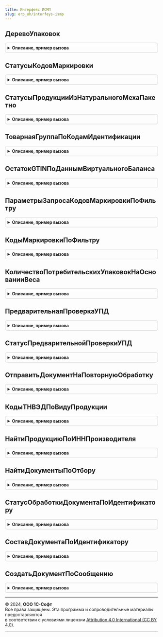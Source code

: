 ```yaml
---
title: Интерфейс ИСМП
slug: erp_uh/interfeys-ismp
---
```



## ДеревоУпаковок
<details style="margin: 1em 0; padding: 0.5em; border: 1px solid #ccc; border-radius: 6px;">

<summary style="font-weight: bold; cursor: pointer;">Описание, пример вызова</summary>

```bsl

// Построить дерево упаковок на основании данных о кодах маркировки.
//
// Параметры:
//  Значение - Массив Из Структура, Структура - Коды маркировки? для которых необходимо построить дерево упаковок
//  Детализация - ПеречислениеСсылка.ДетализацияСтруктурыХраненияИС, Неопределено - Детализация хранения обувной продукции
//  ПараметрыСканирования - См. ШтрихкодированиеОбщегоНазначенияИС.ПараметрыСканирования
// Возвращаемое значение:
//  Структура - Описание:
//   * ТребуетсяОбновлениеКлючаСессии - Булево - Признак необходимости обновления ключа сессии.
//   * ТекстОшибки                    - Строка - Текст ошибки.
//   * ДеревоУпаковок                 - ДеревоЗначений, Неопределено - Дерево упаковок, построенное по переданным кодам маркировки.
//   * GTIN - ТаблицаЗначений - Список GTIN в разрезе МРЦ:
//    ** GTIN - Строка - GTIN.
Функция ДеревоУпаковок(Значение, Детализация = Неопределено, ПараметрыСканирования = Неопределено) Экспорт
```

Пример вызова
```bsl
Результат = ИнтерфейсИСМП.ДеревоУпаковок(Значение, Детализация, ПараметрыСканирования);
```
</details>

## СтатусыКодовМаркировки
<details style="margin: 1em 0; padding: 0.5em; border: 1px solid #ccc; border-radius: 6px;">

<summary style="font-weight: bold; cursor: pointer;">Описание, пример вызова</summary>

```bsl

// Выполнить запрос статусов для списка кодов маркировки.
//
// Параметры:
//  МассивИсходныхСтрок - Массив Из СтрокаТабличнойЧасти: см. ШтрихкодированиеОбщегоНазначенияИС.ИнициализацияТаблицыДанныхКодовМаркировки - Коллекция строк таблицы
//  Организация - ОпределяемыйТип.Организация - Организация
//  ЗапрашиватьСтатусыКодовЕАЭС - Булево      - флаг использования запроса для проверки в сервисе.
//
// Возвращаемое значение:
//	Структура - Структура со свойствами:
//	* ТребуетсяОбновлениеКлючаСессии - Булево - Необходимость обновления ключа сессии.
//	* РезультатОтправкиЗапроса - (См. ОбщегоНазначенияИСМП.ОбработатьРезультатОтправкиHTTPЗапросаКакJSON)
//	* СтатусыКодовМаркировки - Соответствие Из КлючИЗначение - Статусы кодов маркировки:
//		** Ключ - СтрокаТабличнойЧасти - элемент переданной входящей колеекции.
//		** Значение - (См. ИнтерфейсИСМПОбщегоНазначения.ПараметрыКодаМаркировкиМОТП).
//  * ТекстОшибки - Строка - Текст сообщения об ошибке.
Функция СтатусыКодовМаркировки(МассивИсходныхСтрок, Организация = Неопределено, ЗапрашиватьСтатусыКодовЕАЭС = Ложь) Экспорт
```

Пример вызова
```bsl
Результат = ИнтерфейсИСМП.СтатусыКодовМаркировки(МассивИсходныхСтрок, Организация, ЗапрашиватьСтатусыКодовЕАЭС);
```
</details>

## СтатусыПродукцииИзНатуральногоМехаПакетно
<details style="margin: 1em 0; padding: 0.5em; border: 1px solid #ccc; border-radius: 6px;">

<summary style="font-weight: bold; cursor: pointer;">Описание, пример вызова</summary>

```bsl

// Выполнить запрос статусов для списка КИЗ.
//
// Параметры:
//  МассивИсходныхСтрок - Массив Из СтрокаТабличнойЧасти: см. ШтрихкодированиеОбщегоНазначенияИС.ИнициализацияТаблицыДанныхКодовМаркировки - Коллекция строк таблицы
//  СтатусыКодовМаркировкиКеш - Соответствие, Неопределено - Кеш статусов кодов маркировки
//  Организация - ОпределяемыйТип.Организация - Организация
//  ВключатьСтатусыВложенныхКодов - Булево - Включать в соответствие СтатусыКодовМаркировки статусы вложенных кодов маркировки.
//  НастройкиРазбора - (см. РазборКодаМаркировкиИССлужебный.НастройкиРазбораКодаМаркировки).
// Возвращаемое значение:
//	Структура - Структура со свойствами:
//	* ТребуетсяОбновлениеКлючаСессии - Булево - Необходимость обновления ключа сессии.
//	* РезультатОтправкиЗапроса - (См. ОбщегоНазначенияИСМП.ОбработатьРезультатОтправкиHTTPЗапросаКакJSON).
//	отправки запроса.
//	* СтатусыКодовМаркировки - Соответствие Из КлючИЗначение - Статусы кодов маркировки:
//		** Ключ - Строка - Код маркировки.
//		** Значение - (См. ИнтерфейсИСМПОбщегоНазначения.ПараметрыКодаМаркировкиМОТП).
//  * ТекстОшибки - Строка - Текст сообщения об ошибке.
Функция СтатусыПродукцииИзНатуральногоМехаПакетно(МассивИсходныхСтрок, СтатусыКодовМаркировкиКеш = Неопределено, Организация = Неопределено, ВключатьСтатусыВложенныхКодов = Ложь, НастройкиРазбора = Неопределено) Экспорт
```

Пример вызова
```bsl
Результат = ИнтерфейсИСМП.СтатусыПродукцииИзНатуральногоМехаПакетно(МассивИсходныхСтрок, СтатусыКодовМаркировкиКеш, Организация, ВключатьСтатусыВложенныхКодов, НастройкиРазбора);
```
</details>

## ТоварнаяГруппаПоКодамИдентификации
<details style="margin: 1em 0; padding: 0.5em; border: 1px solid #ccc; border-radius: 6px;">

<summary style="font-weight: bold; cursor: pointer;">Описание, пример вызова</summary>

```bsl

// Получить вид продукции для кодов идентификации.
// Используется метод true-api cises/info.
//
// Параметры:
//	МассивКодовМаркировки - Массив - коды маркировки.
//	Организация - СправочникСсылка.Организации - организация.
//
// Возвращаемое значение:
//	Структура - Структура со свойствами:
//	* ТребуетсяОбновлениеКлючаСессии - Булево - Необходимость обновления ключа сессии.
//	* РезультатОтправкиЗапроса - (См. ОбщегоНазначенияИСМП.ОбработатьРезультатОтправкиHTTPЗапросаКакJSON).
//	* ВидПродукции - ПеречислениеСсылка.ВидыПродукцииИС - вид продукции по данным сервиса.
//	* ТекстОшибки - Строка - Текст сообщения об ошибке.
Функция ТоварнаяГруппаПоКодамИдентификации(МассивКодовМаркировки, Организация = Неопределено) Экспорт
```

Пример вызова
```bsl
Результат = ИнтерфейсИСМП.ТоварнаяГруппаПоКодамИдентификации(МассивКодовМаркировки, Организация);
```
</details>

## ОстатокGTINПоДаннымВиртуальногоБаланса
<details style="margin: 1em 0; padding: 0.5em; border: 1px solid #ccc; border-radius: 6px;">

<summary style="font-weight: bold; cursor: pointer;">Описание, пример вызова</summary>

```bsl

// Получить актуальный баланс на складе.
//
// Параметры:
//  Организация - ОпределяемыйТип.Организация - Организация
//  ВидМаркируемойПродукции - ПеречислениеСсылка.ВидыПродукцииИС - Вид продукции
//  GTIN - Массив Из Строка, Строка - GTIN для которых необходимо получить количество
//
// Возвращаемое значение:
//	Структура - Структура со свойствами:
//	* ТребуетсяОбновлениеКлючаСессии - Булево - Необходимость обновления ключа сессии
//	* РезультатОтправкиЗапроса - См. ОбщегоНазначенияИСМП.ОбработатьРезультатОтправкиHTTPЗапросаКакJSON
//	* ТекстОшибки - Строка - Текст сообщения об ошибке
//	* СодержимоеНедоступно - Булево
//	* ОстатокGTIN - Соответствие Из КлючИЗначение:
//		** Ключ - Строка - GTIN
//		** Значение - Число - количество единиц товара
Функция ОстатокGTINПоДаннымВиртуальногоБаланса(Организация, ВидМаркируемойПродукции, GTIN) Экспорт
```

Пример вызова
```bsl
Результат = ИнтерфейсИСМП.ОстатокGTINПоДаннымВиртуальногоБаланса(Организация, ВидМаркируемойПродукции, GTIN) 
```
</details>

## ПараметрыЗапросаКодовМаркировкиПоФильтру
<details style="margin: 1em 0; padding: 0.5em; border: 1px solid #ccc; border-radius: 6px;">

<summary style="font-weight: bold; cursor: pointer;">Описание, пример вызова</summary>

```bsl

// Новая структура Параметров запроса кодов маркировки по фильтру.
//
// Возвращаемое значение:
//  Структура - Параметры запроса кодов маркировки по фильтру:
// * Организация - ОпределяемыйТип.Организация
// * Фильтр - Структура - Параметры фильтрации:
//                        ** ВидПродукции - ПеречислениеСсылка.ВидыПродукцииИС -
//                        ** ВидУпаковки  - ПеречислениеСсылка.ВидыУпаковокИС, Неопределено -
//                        ** ОсобоеСостояние - ПеречислениеСсылка.СтатусыКодовМаркировкиИСМП, Неопределено -
//                        ** НаличиеВложенныхКодов - Булево, Неопределено -
// * ПараметрыНавигации - Структура - Служебный, заполняется автоматически
Функция ПараметрыЗапросаКодовМаркировкиПоФильтру() Экспорт
```

Пример вызова
```bsl
Результат = ИнтерфейсИСМП.ПараметрыЗапросаКодовМаркировкиПоФильтру() 
```
</details>

## КодыМаркировкиПоФильтру
<details style="margin: 1em 0; padding: 0.5em; border: 1px solid #ccc; border-radius: 6px;">

<summary style="font-weight: bold; cursor: pointer;">Описание, пример вызова</summary>

```bsl

// Возвращает коды маркировки по фильтру из ГИС МТ.
//
// Параметры:
//  ПараметрыЗапроса - см. ПараметрыЗапросаКодовМаркировкиПоФильтру
//
// Возвращаемое значение:
//  Структура - Коды маркировки по фильтру:
// * ТребуетсяОбновлениеКлючаСессии - Булево -
// * РезультатОтправкиЗапроса - см. ОбщегоНазначенияИСМП.ОбработатьРезультатОтправкиHTTPЗапросаКакJSON
// * ТекстОшибки - Строка -
// * ДанныеКодовМаркировки - Соответствие из КлючИЗначение:
//                           ** Ключ     - см. ШтрихкодированиеОбщегоНазначенияИС.НоваяСтруктураОбработкиШтрихкода
//                           ** Значение - см. ИнтерфейсИСМПОбщегоНазначения.ПараметрыКодаМаркировкиМОТП
// * ЭтоПоследняяСтраница - Булево -
Функция КодыМаркировкиПоФильтру(ПараметрыЗапроса) Экспорт
```

Пример вызова
```bsl
Результат = ИнтерфейсИСМП.КодыМаркировкиПоФильтру(ПараметрыЗапроса) 
```
</details>

## КоличествоПотребительскихУпаковокНаОснованииВеса
<details style="margin: 1em 0; padding: 0.5em; border: 1px solid #ccc; border-radius: 6px;">

<summary style="font-weight: bold; cursor: pointer;">Описание, пример вызова</summary>

```bsl

// Получить количество единиц товара для каждой запрашиваемой пары кода товара и веса в граммах.
// Используется метод true-api gtin-weight/cis-count
//
// Параметры:
//  Организация - ОпределяемыйТип.Организация - Организация
//  ВидМаркируемойПродукции - ПеречислениеСсылка.ВидыПродукцииИС - Вид продукции
//  Товары - Массив Из Структура:
//	* GTIN - Строка - GTIN
//	* Вес - Число - Вес товара
//
// Возвращаемое значение:
//	Структура - Структура со свойствами:
//	* ТребуетсяОбновлениеКлючаСессии - Булево - Необходимость обновления ключа сессии
//	* РезультатОтправкиЗапроса - См. ОбщегоНазначенияИСМП.ОбработатьРезультатОтправкиHTTPЗапросаКакJSON
//	* ТекстОшибки - Строка - Текст сообщения об ошибке
//	* СодержимоеНедоступно - Булево
//	* КоличествоПотребительскихУпаковок - Соответствие Из КлючИЗначение:
//		** Ключ - Строка - GTIN
//		** Значение - Число - количество единиц товара
Функция КоличествоПотребительскихУпаковокНаОснованииВеса(Организация, ВидМаркируемойПродукции, Товары) Экспорт
```

Пример вызова
```bsl
Результат = ИнтерфейсИСМП.КоличествоПотребительскихУпаковокНаОснованииВеса(Организация, ВидМаркируемойПродукции, Товары) 
```
</details>

## ПредварительнаяПроверкаУПД
<details style="margin: 1em 0; padding: 0.5em; border: 1px solid #ccc; border-radius: 6px;">

<summary style="font-weight: bold; cursor: pointer;">Описание, пример вызова</summary>

```bsl

// Отправить УПД на предварительную проверку.
//
// Параметры:
//  Организация - ОпределяемыйТип.Организация - Организация
//  ИдентификаторДокумента - Строка - Вид продукции
//  УПДBase64 - Строка - Документ, закодированный в base64
//
// Возвращаемое значение:
//	Структура - Структура со свойствами:
//	* ТребуетсяОбновлениеКлючаСессии - Булево - Необходимость обновления ключа сессии
//	* РезультатОтправкиЗапроса - См. ОбщегоНазначенияИСМП.ОбработатьРезультатОтправкиHTTPЗапросаКакJSON
//	* ТекстОшибки - Строка - Текст сообщения об ошибке
//	* СодержимоеНедоступно - Булево
//	* ТекстПроверки - Строка -Сообщение о том что подаваемый документ успешно отправлен в ГИС МТ.
//	В случае ошибки выводится сообщение об ошибке
Функция ПредварительнаяПроверкаУПД(Организация, ИдентификаторДокумента, УПДBase64) Экспорт
```

Пример вызова
```bsl
Результат = ИнтерфейсИСМП.ПредварительнаяПроверкаУПД(Организация, ИдентификаторДокумента, УПДBase64) 
```
</details>

## СтатусПредварительнойПроверкиУПД
<details style="margin: 1em 0; padding: 0.5em; border: 1px solid #ccc; border-radius: 6px;">

<summary style="font-weight: bold; cursor: pointer;">Описание, пример вызова</summary>

```bsl

// Статус предварительной проверки УПД.
//
// Параметры:
//  Организация - ОпределяемыйТип.Организация - Организация
//  ИдентификаторДокумента - Строка - Вид продукции
//
// Возвращаемое значение:
//	Структура - Структура со свойствами:
//	* ТребуетсяОбновлениеКлючаСессии - Булево - Необходимость обновления ключа сессии
//	* РезультатОтправкиЗапроса - См. ОбщегоНазначенияИСМП.ОбработатьРезультатОтправкиHTTPЗапросаКакJSON
//	* ТекстОшибки - Строка - Текст сообщения об ошибке
//	* СодержимоеНедоступно - Булево
//	* ТекстПроверки - Строка -Сообщение о том что подаваемый документ успешно отправлен в ГИС МТ.
//	В случае ошибки выводится сообщение об ошибке
Функция СтатусПредварительнойПроверкиУПД(Организация, ИдентификаторДокумента) Экспорт
```

Пример вызова
```bsl
Результат = ИнтерфейсИСМП.СтатусПредварительнойПроверкиУПД(Организация, ИдентификаторДокумента) 
```
</details>

## ОтправитьДокументНаПовторнуюОбработку
<details style="margin: 1em 0; padding: 0.5em; border: 1px solid #ccc; border-radius: 6px;">

<summary style="font-weight: bold; cursor: pointer;">Описание, пример вызова</summary>

```bsl

// Отправить документ на повторную обработку.
//
// Параметры:
//  Организация - ОпределяемыйТип.Организация - Организация
//  ИдентификаторДокумента - Строка - Вид продукции
//
// Возвращаемое значение:
//	Структура - Структура со свойствами:
//	* ТребуетсяОбновлениеКлючаСессии - Булево - Необходимость обновления ключа сессии
//	* РезультатОтправкиЗапроса - См. ОбщегоНазначенияИСМП.ОбработатьРезультатОтправкиHTTPЗапросаКакJSON
//	* ТекстОшибки - Строка - Текст сообщения об ошибке
//	* СодержимоеНедоступно - Булево
//	* ТекстПроверки - Строка -Сообщение о том что подаваемый документ успешно отправлен в ГИС МТ.
//	В случае ошибки выводится сообщение об ошибке
Функция ОтправитьДокументНаПовторнуюОбработку(Организация, ИдентификаторДокумента) Экспорт
```

Пример вызова
```bsl
Результат = ИнтерфейсИСМП.ОтправитьДокументНаПовторнуюОбработку(Организация, ИдентификаторДокумента) 
```
</details>

## КодыТНВЭДПоВидуПродукции
<details style="margin: 1em 0; padding: 0.5em; border: 1px solid #ccc; border-radius: 6px;">

<summary style="font-weight: bold; cursor: pointer;">Описание, пример вызова</summary>

```bsl

Функция КодыТНВЭДПоВидуПродукции(ВидПродукции, Организация = Неопределено) Экспорт
```

Пример вызова
```bsl
Результат = ИнтерфейсИСМП.КодыТНВЭДПоВидуПродукции(ВидПродукции, Организация);
```
</details>

## НайтиПродукциюПоИННПроизводителя
<details style="margin: 1em 0; padding: 0.5em; border: 1px solid #ccc; border-radius: 6px;">

<summary style="font-weight: bold; cursor: pointer;">Описание, пример вызова</summary>

```bsl

// Получить список продукции по ИНН производителя.
//
// Параметры:
// 	ИНН           - Строка                             - Устарел. ИНН производителя.
// 	ВидПродукции  - ПеречислениеСсылка.ВидыПродукцииИС - Вид продукции.
// 	НомерСтраницы - Число                              - Номер страницы.
// 	Организация   - ОпределяемыйТип.Организация        - Организация.
// 	ВариантAPI    - Строка, Неопределено               - Устарел. Использовался как: Вариант используемого API (ТАПИ, v3).
// Возвращаемое значение:
// 	Структура - Структура со свойствами:
// 	* ТребуетсяОбновлениеКлючаСессии - Булево - Признак необходимости обновления ключа сессии.
// 	* РезультатОтправкиЗапроса - (См. ОбщегоНазначенияИСМП.ОбработатьРезультатОтправкиHTTPЗапросаКакJSON). - Результат
//	отправки запроса.
// 	* ДанныеПродукцииПоШтрихкодуEAN - Неопределено - Если при получении данных возникла ошибка.
// 	                                - Соответствие Из КлючИЗначение - Соответствие штрихкода EAN и данных продукции из сервиса ИС МОТП:
// 	 ** Ключ     - Строка - Штрихкод EAN.
// 	 ** Значение - (См. ИнтерфейсИСМПОбщегоНазначения.ИнициализироватьДанныеПродукции).
// 	* ТекстОшибки - Строка - Текст ошибки.
Функция НайтиПродукциюПоИННПроизводителя(ИНН, ВидПродукции, НомерСтраницы = 0, Организация = Неопределено, ВариантAPI = Неопределено) Экспорт
```

Пример вызова
```bsl
Результат = ИнтерфейсИСМП.НайтиПродукциюПоИННПроизводителя(ИНН, ВидПродукции, НомерСтраницы, Организация, ВариантAPI);
```
</details>

## НайтиДокументыПоОтбору
<details style="margin: 1em 0; padding: 0.5em; border: 1px solid #ccc; border-radius: 6px;">

<summary style="font-weight: bold; cursor: pointer;">Описание, пример вызова</summary>

```bsl

// Получить список документов по отбору.
//
// Параметры:
// 	Организация  - ОпределяемыйТип.Организация                      - Организация.
// 	ВидПродукции - ПеречислениеСсылка.ВидыПродукцииИС, Неопределено - ВидПродукции.
// 	ПараметрыОтбора - см. ИнтерфейсИСМПСлужебный.ИнициализироватьПараметрыОтбораДокументов.
// 	ПараметрыНавигации - Строка, Неопределено                       - Параметры навигации.
//
// Возвращаемое значение:
// Структура - Структура со свойствами:
//  * ТребуетсяОбновлениеКлючаСессии - Булево - Необходимость обновления ключа сессии
//  * РезультатОтправкиЗапроса - (См. ОбщегоНазначенияИСМП.ОбработатьРезультатОтправкиHTTPЗапросаКакJSON)
//  * НайденныеДокументы - Массив Из См. ИнтерфейсИСМПСлужебный.ИнициализироватьДанныеШапкиДокумента
//                       - Неопределено - Если при получении данных возникла ошибка.
//  * ТекстОшибки        - Строка - Текст сообщения об ошибке.
//  * ПараметрыНавигации - Структура - (См. ИнтерфейсИСМПСлужебный.ИнициализироватьПараметрыНавигацииПоДокументам).
//                       - Неопределено - Если при получении данных возникла ошибка.
Функция НайтиДокументыПоОтбору(Организация, ВидПродукции = Неопределено, ПараметрыОтбора = Неопределено, ПараметрыНавигации = Неопределено) Экспорт
```

Пример вызова
```bsl
Результат = ИнтерфейсИСМП.НайтиДокументыПоОтбору(Организация, ВидПродукции, ПараметрыОтбора, ПараметрыНавигации);
```
</details>

## СтатусОбработкиДокументаПоИдентификатору
<details style="margin: 1em 0; padding: 0.5em; border: 1px solid #ccc; border-radius: 6px;">

<summary style="font-weight: bold; cursor: pointer;">Описание, пример вызова</summary>

```bsl

// Получить документ по идентификатору.
//
// Параметры:
// 	Идентификатор - Строка                              - Идентификатор документа.
// 	Организация   - ОпределяемыйТип.Организация         - Организация
// 	ВидПродукции  - ПеречислениеСсылка.ВидыПродукцииИС  - Вид продукции.
// 	Операция      - ПеречислениеСсылка.ВидыОперацийИСМП - Вид операции.
// Возвращаемое значение:
// 	Структура - Описание:
// 	* ТребуетсяОбновлениеКлючаСессии - Булево - Признак необходимости обновления ключа сессии.
// 	* РезультатОтправкиЗапроса       - см. ОбщегоНазначенияИСМП.ОбработатьРезультатОтправкиHTTPЗапросаКакJSON.
// 	* ДанныеДокумента - Структура - Данные документа.
// 	                  - Неопределено - Если при получении данных возникла ошибка.
// 	* ТекстОшибки - Строка - Текст ошибки.
Функция СтатусОбработкиДокументаПоИдентификатору(Идентификатор, Организация = Неопределено, ВидПродукции = Неопределено, Операция = Неопределено) Экспорт
```

Пример вызова
```bsl
Результат = ИнтерфейсИСМП.СтатусОбработкиДокументаПоИдентификатору(Идентификатор, Организация, ВидПродукции, Операция);
```
</details>

## СоставДокументаПоИдентификатору
<details style="margin: 1em 0; padding: 0.5em; border: 1px solid #ccc; border-radius: 6px;">

<summary style="font-weight: bold; cursor: pointer;">Описание, пример вызова</summary>

```bsl

// Получить состав документа по идентификатору.
//
// Параметры:
// 	Организация - ОпределяемыйТип.Организация - Организация.
// 	ВидПродукции - ПеречислениеСсылка.ВидыПродукцииИС - Вид продукции.
// 	             - Неопределено.
// 	ПараметрыОтбора - Структура - (См. ИнтерфейсИСМПСлужебный.ИнициализироватьПараметрыОтбораДокументов).
// 	                - Неопределено.
// 	ПараметрыНавигации - Структура - (См. ИнтерфейсИСМПСлужебный.ИнициализироватьПараметрыНавигации).
// 	                   - Неопределено.
// 	ПараметрыОбработки - Структура, Неопределено - Параметры обработки.
// Возвращаемое значение:
// 	Структура - Описание:
// 	* ТребуетсяОбновлениеКлючаСессии - Булево - Признак необходимости обновления ключа сессии.
// 	* РезультатОтправкиЗапроса - Структура - (См. ОбщегоНазначенияИСМП.ОбработатьРезультатОтправкиHTTPЗапросаКакJSON)
// 	* РеквизитыДокумента - Структура - Данные документа.
// 	                     - Неопределено - Если при получении данных возникла ошибка.
// 	* ТекстОшибки        - Строка - Текст ошибки.
// 	* СоставДокумента    - Массив - Состав документа из элемента данных products
// 	                     - Неопределено - Если при получении данных возникла ошибка.
// 	* Статус             - ПеречислениеСсылка.СтатусыДокументовИСМП - Статус документа ИС МП
// 	* СтатусОбработки    - ПеречислениеСсылка.СтатусыОбработкиСообщенийИСМП - Статус обработки сообщения ИС МП
// 	* ДанныеДокумента    - Структура - (См. ОбщегоНазначенияИСМП.ТекстJSONВОбъект)
// 	* ПараметрыНавигации - Структура - (См. ИнтерфейсИСМПСлужебный.ИнициализироватьПараметрыНавигации)
// 	                     - Неопределено - Если при получении данных возникла ошибка.
Функция СоставДокументаПоИдентификатору(Организация, ВидПродукции = Неопределено, ПараметрыОтбора = Неопределено, Знач ПараметрыНавигации = Неопределено, ПараметрыОбработки = Неопределено) Экспорт
```

Пример вызова
```bsl
Результат = ИнтерфейсИСМП.СоставДокументаПоИдентификатору(Организация, ВидПродукции, ПараметрыОтбора, ПараметрыНавигации, ПараметрыОбработки);
```
</details>

## СоздатьДокументПоСообщению
<details style="margin: 1em 0; padding: 0.5em; border: 1px solid #ccc; border-radius: 6px;">

<summary style="font-weight: bold; cursor: pointer;">Описание, пример вызова</summary>

```bsl

Функция СоздатьДокументПоСообщению(Организация, Операция, ВидПродукции, ТекстСообщения, Подпись, ПараметрыЗапросаИсходящегоСообщения) Экспорт
```

Пример вызова
```bsl
Результат = ИнтерфейсИСМП.СоздатьДокументПоСообщению(Организация, Операция, ВидПродукции, ТекстСообщения, Подпись, ПараметрыЗапросаИсходящегоСообщения) 
```
</details>

---

© 2024, **ООО 1С-Софт**  
Все права защищены. Эта программа и сопроводительные материалы предоставляются  
в соответствии с условиями лицензии [Attribution 4.0 International (CC BY 4.0)](https://creativecommons.org/licenses/by/4.0/legalcode).

---
